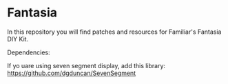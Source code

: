 # Fantasia

In this repository you will find patches and resources for Familiar's Fantasia DIY Kit.

Dependencies:

If yo uare using seven segment display, add this library:
https://github.com/dgduncan/SevenSegment

